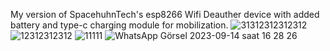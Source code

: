 My version of SpacehuhnTech's esp8266 Wifi Deauther device with added battery and type-c charging module for mobilization. 
![31312312312312](https://github.com/omerbaysoy/esp8266_deauther/assets/134011706/036d7d36-b638-492c-8453-35ca5c722fa0)
![12312312312](https://github.com/omerbaysoy/esp8266_deauther/assets/134011706/038ee86d-6beb-4ca3-8508-acbae501d8fb)
![11111](https://github.com/omerbaysoy/esp8266_deauther/assets/134011706/8f812d64-5de2-4726-8ecd-1b0757033157)
![WhatsApp Görsel 2023-09-14 saat 16 28 26](https://github.com/omerbaysoy/esp8266_deauther/assets/134011706/b71a72dc-b45e-4e03-8219-b38a45495e21)
